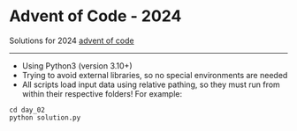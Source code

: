 # Advent of Code - 2024

Solutions for 2024 [advent of code](https://adventofcode.com/)

---

- Using Python3 (version 3.10+)
- Trying to avoid external libraries, so no special environments are needed
- All scripts load input data using relative pathing, so they must run from within their respective folders! For example:

```
cd day_02
python solution.py
```